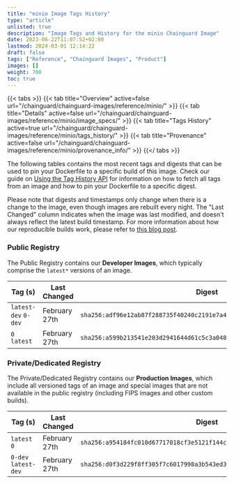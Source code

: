 ```yaml
---
title: "minio Image Tags History"
type: "article"
unlisted: true
description: "Image Tags and History for the minio Chainguard Image"
date: 2023-06-22T11:07:52+02:00
lastmod: 2024-03-01 12:14:22
draft: false
tags: ["Reference", "Chainguard Images", "Product"]
images: []
weight: 700
toc: true
---
```


{{< tabs >}}
{{< tab title="Overview" active=false url="/chainguard/chainguard-images/reference/minio/" >}}
{{< tab title="Details" active=false url="/chainguard/chainguard-images/reference/minio/image_specs/" >}}
{{< tab title="Tags History" active=true url="/chainguard/chainguard-images/reference/minio/tags_history/" >}}
{{< tab title="Provenance" active=false url="/chainguard/chainguard-images/reference/minio/provenance_info/" >}}
{{</ tabs >}}

The following tables contains the most recent tags and digests that can be used to pin your Dockerfile to a specific build of this image. Check our guide on [Using the Tag History API](/chainguard/chainguard-images/using-the-tag-history-api/) for information on how to fetch all tags from an image and how to pin your Dockerfile to a specific digest.

Please note that digests and timestamps only change when there is a change to the image, even though images are rebuilt every night. The "Last Changed" column indicates when the image was last modified, and doesn't always reflect the latest build timestamp. For more information about how our reproducible builds work, please refer to [this blog post](https://www.chainguard.dev/unchained/reproducing-chainguards-reproducible-image-builds).

### Public Registry
The Public Registry contains our **Developer Images**, which typically comprise the `latest*` versions of an image.

| Tag (s)               | Last Changed  | Digest                                                                    |
|-----------------------|---------------|---------------------------------------------------------------------------|
|  `latest-dev` `0-dev` | February 27th | `sha256:adf96e12ab87f288735f40240c2191e7a49bbfe7f464e3f36dc9db2bd70bd5b8` |
|  `0` `latest`         | February 27th | `sha256:a599b213541e203d2941644d61c5c3a04866d28ae81f7f2114ee745641b4775f` |


### Private/Dedicated Registry
The Private/Dedicated Registry contains our **Production Images**, which include all versioned tags of an image and special images that are not available in the public registry (including FIPS images and other custom builds).

| Tag (s)               | Last Changed  | Digest                                                                    |
|-----------------------|---------------|---------------------------------------------------------------------------|
|  `latest` `0`         | February 27th | `sha256:a954184fc010d67717018cf3e5121f144ceb62dc078b4a949dead8f2c965bfa5` |
|  `0-dev` `latest-dev` | February 27th | `sha256:d0f3d229f8ff305f7c6017998a3b543ed3f53e0950d63a143ddf342be6a577b0` |

